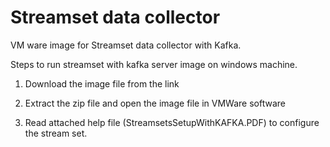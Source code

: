 # Streamset data collector 
VM ware image for Streamset data collector with Kafka.

Steps to run streamset with kafka server image on windows machine.

1. Download the image file from the link 

2. Extract the zip file and open the image file in VMWare software
    
2. Read attached help file (StreamsetsSetupWithKAFKA.PDF) to configure the stream set.


